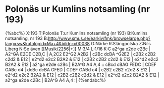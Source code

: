 # Polonäs ur Kumlins notsamling (nr 193)

{%abc%}
X:193
T:Polonäs
T:ur Kumlins notsamling (nr 193)
B:Kumlins notsamling, nr 193
B:http://www.smus.se/earkiv/fmk/browselarge.php?lang=sw&katalogid=Ma+4&bildnr=00038
O:Närke
R:Slängpolska
Z:Nils Liberg
N:Se även [[Musik/2256|+]]
M:3/4
L:1/16
K:C
a2^ga e2de c2Bc | A2^GA E2DE C2B,C | A,2C2 E2^G2 A2B2 | c2Bc dcBA ^G2E2 |
c2B2 c2B2 c2d2 & E12 | e2^d2 e2c2 B2A2 & E12 | c2B2 c2B2 c2d2 & E12 | e2^d2 e2c2 B2A2 & E12 |
a2^ga e2de c2Bc | B2A^G A4 A,4 :: cBcd cBAG FEDC | CDEF GABc d4 |
dcBc dcBA GFED | CDEF GABd c4 | c2B2 c2B2 c2d2 & E12 | e2^d2 e2c2 B2A2 & E12 | 
c2B2 c2B2 c2d2 & E12 | e2^d2 e2c2 B2A2 & E12 | a2^ga e2de c2Bc | B2A^G A4 A,4 :|
{%endabc%}
